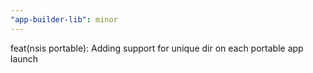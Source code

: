 ```yaml
---
"app-builder-lib": minor
---
```


feat(nsis portable): Adding support for unique dir on each portable app launch
